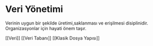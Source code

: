# Veri Yönetimi

Verinin uygun bir şekilde üretimi,saklanması ve erişilmesi disiplinidir. Organizasyonlar için hayati önem taşır.

[[Veri]]
[[Veri Tabanı]]
[[Klasik Dosya Yapısı]]